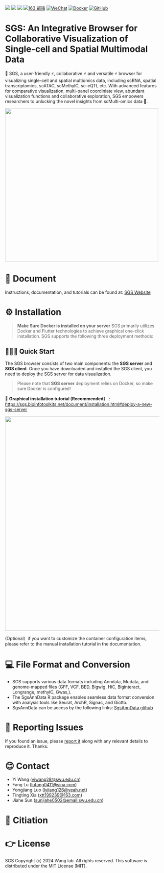 <a href="https://sgs.bioinfotoolkits.net/document/home.html" target="_blank"><img  align=top src="https://img.shields.io/badge/Document-SGS-%230f91d8?style=flat"/></a>
<a href="https://sgs.bioinfotoolkits.net/home" target="_blank"><img  align=top src="https://img.shields.io/badge/Home-SGS-%23c7e90b?style=flat"/></a>
<a href="https://github.com/bio-xtt/SgsAnnDataV2/tree/main" target="_blank"><img  align=top src="https://img.shields.io/badge/SgsAnnDataV2-SGS-%23e96e0b?style=flat"/></a>
[![163 邮箱](https://img.shields.io/badge/-163%20Mail-FC1F1F?style=plastic&link=mailto:find_onepiece@163.com)](xtt199239@163.com@163.com)
[![WeChat](https://img.shields.io/badge/WeChat-07C160?logo=wechat&logoColor=white)](https://sgs.bioinfotoolkits.net/document/home.html)
[![Docker](https://img.shields.io/badge/docker-20232A?logo=docker&logoColor=61DAFB)](https://blog.i-xiao.space/)
[![GitHub](https://img.shields.io/badge/-GitHub-181717?style=plastic&logo=github)](https://blog.i-xiao.space/)

# SGS: An Integrative Browser for Collaborative Visualization of Single-cell and Spatial Multimodal Data

🎉 SGS, a user-friendly ⚡, collaborative ⚡ and versatile ⚡ browser for visualizing single-cell and spatial multiomics data, including scRNA, spatial transcriptomics, scATAC, scMethylC, sc-eQTL etc. 
With advanced features for comparative visualization, multi-panel coordiniate view, abundant visualization functions and collaborative exploration, SGS empowers researchers to unlocking the novel insights from scMulti-omics data 🎉.

<img src="https://sgs.bioinfotoolkits.net/document/assets/home-D-OuhsfI.png" width="500px" >

# 🚀 Document
Instructions, documentation, and tutorials can be found at:
[SGS Website](https://sgs.bioinfotoolkits.net)

# ⚙️ Installation
> **Make Sure Docker is installed on your server**
SGS primarily utilizes Docker and Flutter technologies to achieve graphical one-click installation. SGS supports the following three deployment methods:  

## 🎈🎈🎈 Quick Start
The SGS browser consists of two main components: the **SGS server** and **SGS client**. Once you have downloaded and installed the SGS client, you need to deploy the SGS server for data visualization. 
> Please note that **SGS server** deployment relies on Docker, so make sure Docker is configured!

👋 **Graphical installation tutorial (Recommended）** : https://sgs.bioinfotoolkits.net/document/installation.html#deploy-a-new-sgs-server

<img src="https://sgs.bioinfotoolkits.net/document/assets/3_1-BCYWuabz.png" width="700px" >

 (Optional）if you want to customize the container configuration items, please refer to the manual installation tutorial in the documentation.

# 💻 File Format and Conversion
+ SGS supports various data formats including Anndata, Mudata, and genome-mapped files (GFF, VCF, BED, Bigwig, HiC, Biginteract, Longrange, methylC, Gwas,). 
+ The SgsAnnData R package enables seamless data format conversion with analysis tools like Seurat, ArchR, Signac, and Giotto. 
+ SgsAnnData can be access by the following links: [SgsAnnData gtihub](https://github.com/bio-xtt/SgsAnnDataV2)     

# 🌱 Reporting Issues
If you found an issue, please [report it](https://github.com/fanglu0411/sgs/issues) along with any relevant details to reproduce it. Thanks.

# 😊 Contact
+ Yi Wang (yiwang28@swu.edu.cn)    
+ Fang Lu (lufang0411@sina.com)
+ Yongjiang Luo (lyjiang126@yeah.net)
+ Tingting Xia (xtt199239@163.com)
+ Jiahe Sun (sunjiahe0502@email.swu.edu.cn)

# 🌹 Citiation

# 👉 License
SGS Copyright (c) 2024 Wang lab. All rights reserved.
This software is distributed under the MIT License (MIT).
